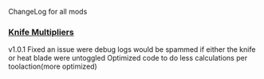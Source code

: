 ChangeLog for all mods

### [Knife Multipliers](https://github.com/jbeast291/Subnautica-mod/releases/download/FirstRelease/KnifeMultipiersSN.zip)

v1.0.1
Fixed an issue were debug logs would be spammed if either the knife or heat blade were untoggled
Optimized code to do less calculations per toolaction(more optimized)
